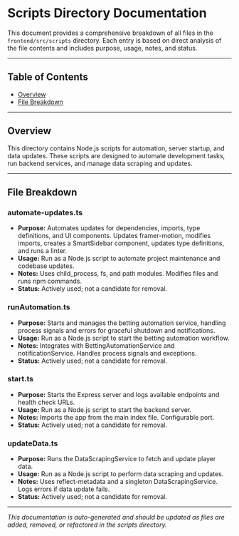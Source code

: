 # Scripts Directory Documentation

This document provides a comprehensive breakdown of all files in the `frontend/src/scripts` directory. Each entry is based on direct analysis of the file contents and includes purpose, usage, notes, and status.

---

## Table of Contents

- [Overview](#overview)
- [File Breakdown](#file-breakdown)

---

## Overview

This directory contains Node.js scripts for automation, server startup, and data updates. These scripts are designed to automate development tasks, run backend services, and manage data scraping and updates.

---

## File Breakdown

### automate-updates.ts
- **Purpose:** Automates updates for dependencies, imports, type definitions, and UI components. Updates framer-motion, modifies imports, creates a SmartSidebar component, updates type definitions, and runs a linter.
- **Usage:** Run as a Node.js script to automate project maintenance and codebase updates.
- **Notes:** Uses child_process, fs, and path modules. Modifies files and runs npm commands.
- **Status:** Actively used; not a candidate for removal.

### runAutomation.ts
- **Purpose:** Starts and manages the betting automation service, handling process signals and errors for graceful shutdown and notifications.
- **Usage:** Run as a Node.js script to start the betting automation workflow.
- **Notes:** Integrates with BettingAutomationService and notificationService. Handles process signals and exceptions.
- **Status:** Actively used; not a candidate for removal.

### start.ts
- **Purpose:** Starts the Express server and logs available endpoints and health check URLs.
- **Usage:** Run as a Node.js script to start the backend server.
- **Notes:** Imports the app from the main index file. Configurable port.
- **Status:** Actively used; not a candidate for removal.

### updateData.ts
- **Purpose:** Runs the DataScrapingService to fetch and update player data.
- **Usage:** Run as a Node.js script to perform data scraping and updates.
- **Notes:** Uses reflect-metadata and a singleton DataScrapingService. Logs errors if data update fails.
- **Status:** Actively used; not a candidate for removal.

---

*This documentation is auto-generated and should be updated as files are added, removed, or refactored in the scripts directory.*
